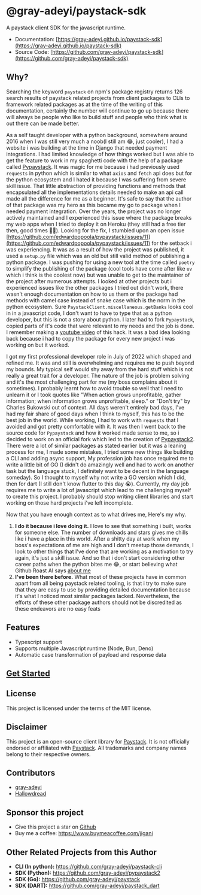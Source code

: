 # @gray-adeyi/paystack-sdk

A paystack client SDK for the javascript runtime.

- Documentation:
  [https://gray-adeyi.github.io/paystack-sdk](https://gray-adeyi.github.io/paystack-sdk)
- Source Code:
  [https://github.com/gray-adeyi/paystack-sdk](https://github.com/gray-adeyi/paystack-sdk)

## Why?

Searching the keyword `paystack` on npm's package registry returns 126 search
results of paystack related projects from client packages to CLIs to framework
related packages as at the time of the writing of this documentation, certainly
the number will continue to go up because there will always be people who like
to build stuff and people who think what is out there can be made better.

As a self taught developer with a python background, somewhere around 2016 when
I was still very much a noob(I still am 😂, just cooler), I had a website i was
building at the time in Django that needed payment integrations. I had limited
knowledge of how things worked but I was able to get the feature to work in my
spaghetti code with the help of a package called
[Pypaystack](https://github.com/edwardpopoola/pypaystack). It was magic for me
because i had previously used `requests` in python which is similar to what
`axios` and `fetch` api does but for the python ecosystem and I hated it because
I was suffering from severe skill issue. That little abstraction of providing
functions and methods that encapsulated all the implementations details needed
to make an api call made all the difference for me as a beginner. It's safe to
say that the author of that package was my hero as this became my go to package
when I needed payment integration. Over the years, the project was no longer
actively maintained and I experienced this issue where the package breaks my web
apps when I tried to deploy it on Heroku (they still had a free tier then, good
times 😮‍💨). Looking for the fix, I stumbled upon an open issue
[https://github.com/edwardpopoola/pypaystack/issues/11](https://github.com/edwardpopoola/pypaystack/issues/11)
for the setback i was experiencing. It was as a result of how the project was
published, it used a `setup.py` file which was an old but still valid method of
publishing a python package. I was pushing for using a new tool at the time
called `poetry` to simplify the publishing of the package (cool tools have come
after like `uv` which i think is the coolest now) but was unable to get to the
maintainer of the project after numerous attempts. I looked at other projects
but i experienced issues like the other packages I tried out didn't work, there
wasn't enough documentation on how to us them or the package had methods with
camel case instead of snake case which is the norm in the python ecosystem. Sure
`PaystackClient.miscellaneous.getBanks` looks cool in in a javascript code, I
don't want to have to type that as a python developer, but this is not a story
about python. I later had to fork `Pypaystack`, copied parts of it's code that
were relevant to my needs and the job is done. I remember making a
[youtube video](https://youtu.be/MrqWC1ByqKo?si=qvkDrXF6RiFT4ElS) of this hack.
It was a bad idea looking back because i had to copy the package for every new
project i was working on but it worked.

I got my first professional developer role in July of 2022 which shaped and
refined me. It was and still is overwhelming and requires me to push beyond my
bounds. My typical self would shy away from the hard stuff which is not really a
great trait for a developer. The nature of the job is problem solving and it's
the most challenging part for me (my boss complains about it sometimes). I
probably learnt how to avoid trouble so well that I need to unlearn it or I took
quotes like "When action grows unprofitable, gather information; when
information grows unprofitable, sleep." or "Don't try" by Charles Bukowski out
of context. All days weren't entirely bad days, I've had my fair share of good
days when I think to myself, this has to be the best job in the world. While
working, I had to work with `requests` that I avoided and got pretty comfortable
with it. It was then I went back to the source code for `Pypaystack` and how it
worked made sense to me, so i decided to work on an official fork which led to
the creation of [Pypaystack2](https://gray-adeyi.github.io/pypaystack2/). There
were a lot of similar packages as stated earlier but it was a leaning process
for me, I made some mistakes, I tried some new things like building a CLI and
adding async support, My profession job has once required me to write a little
bit of GO (I didn't do amazingly well and had to work on another task but the
language stuck, I definitely want to be decent in the language someday). So I
thought to myself why not write a GO version which I did, then for dart (I still
don't know flutter to this day 😭). Currently, my day job requires me to write a
lot of javascript which lead to me challenging myself to create this project. I
probably should stop writing client libraries and start working on those hard
projects i've left incomplete.

Now that you have enough context as to what drives me, Here's my why.

1. **I do it because i love doing it.** I love to see that something i built,
   works for someone else. The number of downloads and stars gives me chills
   like i have a place in this world. After a shitty day at work when my boss's
   expectations of me are high and I don't meetup those demands, I look to other
   things that I've done that are working as a motivation to try again, it's
   just a skill issue. And so that i don't start considering other career paths
   when the python bites me 😂, or start believing what Github Roast AI says
   [about me](https://github-roast.pages.dev/share/gray-adeyi/?lang=english)
2. **I've been there before.** What most of these projects have in common apart
   from all being paystack related tooling, is that i try to make sure that they
   are easy to use by providing detailed documentation because it's what I
   noticed most similar packages lacked. Nevertheless, the efforts of these
   other package authors should not be discredited as these endeavors are no
   easy feats

## Features

- Typescript support
- Supports multiple Javascript runtime (Node, Bun, Deno)
- Automatic case transformation of payload and response data

## [Get Started](/get-started)

## License

This project is licensed under the terms of the MIT license.

## Disclaimer

This project is an open-source client library for
[Paystack](https://paystack.com/). It is not officially endorsed or affiliated
with [Paystack](https://paystack.com/). All trademarks and company names belong
to their respective owners.

## Contributors

- [gray-adeyi](https://github.com/gray-adeyi)
- [Hallowdread](https://github.com/Hallowdread)

## Sponsor this project

- Give this project a star on [Github](https://gray-adeyi/paystack-sdk)
- Buy me a coffee: https://www.buymeacoffee.com/jigani

## Other Related Projects from this Author

- **CLI (In python):** https://github.com/gray-adeyi/paystack-cli
- **SDK (Python):** https://github.com/gray-adeyi/pypaystack2
- **SDK (Go):** https://github.com/gray-adeyi/paystack
- **SDK (DART):** https://github.com/gray-adeyi/paystack_dart
